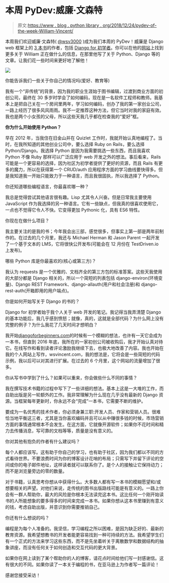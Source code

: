 # 本周 PyDev:威廉·文森特

> 原文:[https://www . blog . python library . org/2018/12/24/pydev-of-the-week-William-Vincent/](https://www.blog.pythonlibrary.org/2018/12/24/pydev-of-the-week-william-vincent/)

本周我们欢迎威廉·文森特( [@wsv3000](https://twitter.com/wsv3000) )成为我们本周的 PyDev！威廉是 Django web 框架上的 [3 本书](https://wsvincent.com/books/)的作者，包括 [Django for 初学者](https://djangoforbeginners.com/)。你可以在他的[网站](https://wsvincent.com/)上找到更多关于 William 正在做什么的信息，在那里他写了关于 Python、Django 等的文章。让我们花一些时间来更好地了解他！

![](../Images/f8bbb4d7e04a15ab467573c7c10a2069.png)

你能告诉我们一些关于你自己的情况吗(爱好、教育等)

我有一个“非传统”的背景，因为我的职业生涯始于图书编辑，过渡到商业方面的初创公司，最终在 30 多岁时学会了如何编码，现在是一名软件工程师和教师。我基本上是把自己关在一个房间里两年，学习如何编码，创办了我的第一家创业公司，一路上经历了很多风风雨雨。我不一定推荐这种方法，但它当时对我的家庭有效。我也是两个小女孩的父母，所以这些天我几乎都在检查我的“爱好”框。

**你为什么开始使用 Python？**

早在 2012 年，当我住在旧金山并在 Quizlet 工作时，我就开始认真地编程了。当时，在我所知道的其他创业公司中，要么选择 Ruby on Rails，要么选择 Python/Django。我选择 Python 是因为我需要挑选一些东西，而且我喜欢 Python 不像 Ruby 那样可以广泛应用于 web 开发之外的想法。事后看来，Rails 可能是一个更容易的选择，因为社区为初学者提供了更好的资源，而且 Rails 有更多的魔力，所以在获得第一个 CRUD/auth 应用程序方面的学习曲线要快得多。但是我知道我一开始只能致力于一种语言，而且我很固执，所以我选择了 Python。

你还知道哪些编程语言，你最喜欢哪一种？

我总是觉得尝试其他语言很有趣。Lisp 尤其令人兴奋。但是日常我主要使用 JavaScript 作为我选择的另一种语言。它有一些缺点，但我真的很喜欢使用它，一点也不觉得它令人不快。它变得更加 Pythonic 化，具有 ES6 特性。

你现在在做什么项目？

我主要关注的是我的书；今年我会出三部，感觉很多，但事实上第一部是两年前制作的。在过去的几个月里，我还与 Michael Herman 和 Jason Parent 一起开发了一个基于文本的 LMS，它将很快公开发布(可能会在 12 月份在 TestDriven.io 上发布)。

哪些 Python 库是你最喜欢的(核心或第三方)？

我认为 requests 是一个优雅的、文档齐全的第三方包的标准答案。这些天我使用的大部分都是 Django 相关的，所以一个简短的列表包括 django-environ(环境变量)、Django REST Framework、django-allauth(用户和社会注册)和 django-rest-auth(开箱即用的用户端点)。

你是如何开始写关于 Django 的书的？

Django for 初学者始于我个人关于 web 开发的笔记。我记得当我弄清楚 Django 的基本功能后，我几乎感到愤怒；就像，真的，这就是全部代码？为什么网上没有完整的例子？为什么我花了几天时间才想明白？

我开始[djangoforbeginners.com](http://djangoforbeginners.com/)的时候有一个模糊的想法，也许有一天它会成为一本书，但直到 2016 年底，我所在的一家初创公司被收购后，我才开始认真对待它。在线写作和看到读者评论激励我继续下去，也极大地改善了内容。我也开始在我的个人网站上写作，wsvincent.com，我的想法是，它将会是一些简短的代码示例，我以后可以对其进行扩展。在过去的 6 个月里，这个网站的流量增加了很多。

你从写书中学到了什么？如果可以重来，你会做些什么不同的事情？

我在撰写技术书籍的过程中写下了一些详细的想法。基本上这是一大堆的工作，而自助出版是另一轮额外的工作。我非常理解为什么现在几乎没有最新的 Django 资源。当框架每年更新时，你永远不会“完成”一本书，它需要不断的维护。

要成为一名优秀的技术作者，你必须身兼三职:开发人员、作家和营销人员。很难恰当地平衡这三者，尤其是当你喜欢编码并且可以从中赚很多钱的时候，市场营销方面的事情通常根本不会发生。在这方面，它就像开源软件；如果你不花时间和精力去传播消息，写可靠的文档等等，质量是没有意义的。

你对其他有抱负的作者有什么建议吗？

每个人都应该写。这有助于你自己的学习，也有助于社区，因为我们都以不同的方式看待世界。不要浪费时间为你的博客设计花哨的布局；只需写下并留下评论的空间或你的电子邮件地址，这样读者就可以联系你了。是个人的接触让它保持动力；而不是浏览量旁边的零的数量。

对于书籍，认真思考你想从中获得什么。大多数人都有写一本书的模糊愿望和/或想要相关的声望。对他们来说，走传统的图书出版路线可能是有意义的。一路上你会有一群人帮助你，最大的风险是你根本无法读完这本书。这比任何一个刚开始读书的人所能想象的要多得多的时间来完成一本书。如果你想从这本书里赚到有意义的钱，考虑自助出版，并意识到你需要推销自己。

你还有什么想说的吗？

编程是为每个人准备的。我坚信，学习编程之所以困难，是因为缺乏好的、最新的教育资源。我希望想教书的开发者能更容易找到一种可持续的方法。我希望学生们有一个正式的方法来学习这些东西，而不是先坐着听关于离散数学和数据结构的抽象讲座，而没有任何关于如何创造和交互代码的更大背景。

如果你在网上读到了某个帮助你的人的博客，请花点时间给他们写一封感谢信。这有很大的不同。如果你读了一本关于编程的书，在亚马逊上为作者写一篇评论！

感谢您接受采访！